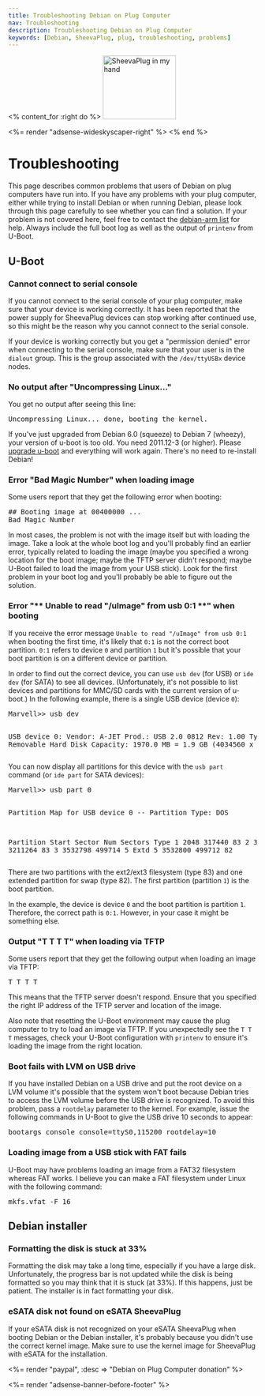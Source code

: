 ```yaml
---
title: Troubleshooting Debian on Plug Computer
nav: Troubleshooting
description: Troubleshooting Debian on Plug Computer
keywords: [Debian, SheevaPlug, plug, troubleshooting, problems]
---
```


<% content_for :right do %>
<img src = "../images/r_sheevaplug_hand.jpg" class="border" alt="SheevaPlug in my hand" width="148" height="129" />

<%= render "adsense-wideskyscaper-right" %>
<% end %>

<h1>Troubleshooting</h1>

This page describes common problems that users of Debian on plug computers
have run into.  If you have any problems with your plug computer, either
while trying to install Debian or when running Debian, please look through
this page carefully to see whether you can find a solution.  If your
problem is not covered here, feel free to contact the <a href =
"http://lists.debian.org/debian-arm/">debian-arm list</a> for help.  Always
include the full boot log as well as the output of `printenv` from U-Boot.

<h2><a id = "u-boot">U-Boot</a></h2>

<h3><a id = "serial">Cannot connect to serial console</a></h3>

If you cannot connect to the serial console of your plug computer, make
sure that your device is working correctly.  It has been reported that the
power supply for SheevaPlug devices can stop working after continued use,
so this might be the reason why you cannot connect to the serial console.

If your device is working correctly but you get a "permission denied" error
when connecting to the serial console, make sure that your user is in the
`dialout` group.  This is the group associated with the `/dev/ttyUSBx`
device nodes.

<h3><a id = "uncompress">No output after "Uncompressing Linux..."</a></h3>

You get no output after seeing this line:

<div class="code">
<pre>
Uncompressing Linux... done, booting the kernel.
</pre>
</div>

If you've just upgraded from Debian 6.0 (squeeze) to Debian 7 (wheezy),
your version of u-boot is too old.  You need 2011.12-3 (or higher).  Please
<a href = "../uboot-upgrade/">upgrade u-boot</a> and everything will work
again.  There's no need to re-install Debian!

<h3><a id = "bad-magic">Error "Bad Magic Number" when loading image</a></h3>

Some users report that they get the following error when booting:

<div class="code">
<pre>
## Booting image at 00400000 ...
Bad Magic Number
</pre>
</div>

In most cases, the problem is not with the image itself but with loading
the image.  Take a look at the whole boot log and you'll probably find an
earlier error, typically related to loading the image (maybe you specified
a wrong location for the boot image; maybe the TFTP server didn't respond;
maybe U-Boot failed to load the image from your USB stick).  Look for the
first problem in your boot log and you'll probably be able to figure out
the solution.

<h3><a id = "dev-part">Error "** Unable to read "/uImage" from usb 0:1 **" when booting</a></h3>

If you receive the error message `Unable to read "/uImage" from usb 0:1`
when booting the first time, it's likely that `0:1` is not the correct boot
partition.  `0:1` refers to device `0` and partition `1` but it's possible
that your boot partition is on a different device or partition.

In order to find out the correct device, you can use `usb dev` (for USB) or
`ide dev` (for SATA) to see all devices.  (Unfortunately, it's not possible
to list devices and partitions for MMC/SD cards with the current version of
u-boot.)  In the following example, there is a single USB device (device
`0`):

<div class="code">
<pre>
Marvell&gt;&gt; <span class="input">usb dev</span>

USB device 0: Vendor: A-JET    Prod.: USB 2.0 0812     Rev: 1.00
            Type: Removable Hard Disk
            Capacity: 1970.0 MB = 1.9 GB (4034560 x 512)
</pre>
</div>

You can now display all partitions for this device with the `usb part`
command (or `ide part` for SATA devices):

<div class="code">
<pre>
Marvell&gt;&gt; <span class="input">usb part 0</span>

Partition Map for USB device 0  --   Partition Type: DOS

Partition     Start Sector     Num Sectors     Type
    1                 2048          317440      83
    2               319488         3211264      83
    3              3532798          499714       5 Extd
    5              3532800          499712      82
</pre>
</div>

There are two partitions with the ext2/ext3 filesystem (type 83) and one
extended partition for swap (type 82).  The first partition (partition `1`)
is the boot partition.

In the example, the device is device `0` and the boot partition is
partition `1`.  Therefore, the correct path is `0:1`.  However, in your
case it might be something else.

<h3><a id = "tftp-timeout">Output "T T T T" when loading via TFTP</a></h3>

Some users report that they get the following output when loading an image
via TFTP:

<div class="code">
<pre>
T T T T
</pre>
</div>

This means that the TFTP server doesn't respond.  Ensure that you specified
the right IP address of the TFTP server and location of the image.

Also note that resetting the U-Boot environment may cause the plug computer
to try to load an image via TFTP.  If you unexpectedly see the `T T T`
messages, check your U-Boot configuration with `printenv` to ensure it's
loading the image from the right location.

<h3><a id = "usb-lvm">Boot fails with LVM on USB drive</a></h3>

If you have installed Debian on a USB drive and put the root device on a
LVM volume it's possible that the system won't boot because Debian tries to
access the LVM volume before the USB drive is recognized.  To avoid this
problem, pass a `rootdelay` parameter to the kernel.  For example, issue
the following commands in U-Boot to give the USB drive 10 seconds to
appear:

<div class="code">
<pre>
bootargs_console console=ttyS0,115200 rootdelay=10
</pre>
</div>

<h3><a id = "fat">Loading image from a USB stick with FAT fails</a></h3>

U-Boot may have problems loading an image from a FAT32 filesystem whereas
FAT works.  I believe you can make a FAT filesystem under Linux with the
following command:

<div class="code">
<pre>
mkfs.vfat -F 16
</pre>
</div>

<h2><a id = "installer">Debian installer</a></h2>

<h3><a id = "partman-stuck">Formatting the disk is stuck at 33%</a></h3>

Formatting the disk may take a long time, especially if you have a large
disk.  Unfortunately, the progress bar is not updated while the disk is
being formatted so you may think that it is stuck (at 33%).  If this
happens, just be patient.  The installer is in fact formatting your disk.

<h3><a id = "esata-sheevaplug">eSATA disk not found on eSATA SheevaPlug</a></h3>

If your eSATA disk is not recognized on your eSATA SheevaPlug when booting
Debian or the Debian installer, it's probably because you didn't use the
correct kernel image.  Make sure to use the kernel image for SheevaPlug
with eSATA for the installation.

<%= render "paypal", :desc => "Debian on Plug Computer donation" %>

<div class="bbf">
<%= render "adsense-banner-before-footer" %>
</div>

